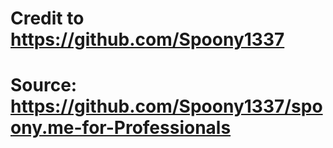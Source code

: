 # Credit to https://github.com/Spoony1337
# Source: https://github.com/Spoony1337/spoony.me-for-Professionals

